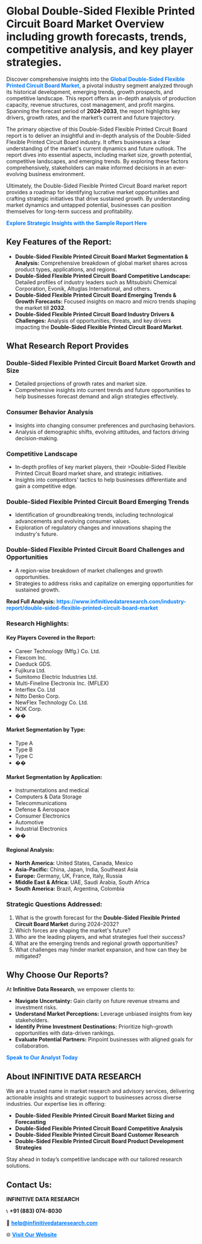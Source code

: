<h1>Global Double-Sided Flexible Printed Circuit Board Market Overview including growth forecasts, trends, competitive analysis, and key player strategies.</h1>
<p>
Discover comprehensive insights into the 
<a href="https://www.infinitivedataresearch.com/industry-report/double-sided-flexible-printed-circuit-board-market" rel="dofollow" style="color: #007BFF; text-decoration: none;"><strong>Global Double-Sided Flexible Printed Circuit Board Market</strong></a>, a pivotal industry segment analyzed through its historical development, emerging trends, growth prospects, and competitive landscape. This report offers an in-depth analysis of production capacity, revenue structures, cost management, and profit margins. Spanning the forecast period of <strong>2024–2033</strong>, the report highlights key drivers, growth rates, and the market’s current and future trajectory.
</p>
<p>
The primary objective of this Double-Sided Flexible Printed Circuit Board report is to deliver an insightful and in-depth analysis of the Double-Sided Flexible Printed Circuit Board industry. It offers businesses a clear understanding of the market's current dynamics and future outlook. The report dives into essential aspects, including market size, growth potential, competitive landscapes, and emerging trends. By exploring these factors comprehensively, stakeholders can make informed decisions in an ever-evolving business environment.
</p>
<p>
Ultimately, the Double-Sided Flexible Printed Circuit Board market report provides a roadmap for identifying lucrative market opportunities and crafting strategic initiatives that drive sustained growth. By understanding market dynamics and untapped potential, businesses can position themselves for long-term success and profitability.
</p>
<p>
<a href="https://www.infinitivedataresearch.com/request-sample/reportId=110016" style="color: #007BFF; text-decoration: none;"><strong>Explore Strategic Insights with the Sample Report Here</strong></a>
</p>

<h2>Key Features of the Report:</h2>
<ul>
<li><strong>Double-Sided Flexible Printed Circuit Board Market Segmentation & Analysis:</strong> Comprehensive breakdown of global market shares across product types, applications, and regions.</li>
<li><strong>Double-Sided Flexible Printed Circuit Board Competitive Landscape:</strong> Detailed profiles of industry leaders such as Mitsubishi Chemical Corporation, Evonik, Altuglas International, and others.</li>
<li><strong>Double-Sided Flexible Printed Circuit Board Emerging Trends & Growth Forecasts:</strong> Focused insights on macro and micro trends shaping the market till <strong>2032</strong>.</li>
<li><strong>Double-Sided Flexible Printed Circuit Board Industry Drivers & Challenges:</strong> Analysis of opportunities, threats, and key drivers impacting the <strong>Double-Sided Flexible Printed Circuit Board Market</strong>.</li>
</ul>

<h2>What Research Report Provides</h2>
<h3>Double-Sided Flexible Printed Circuit Board Market Growth and Size</h3>
<ul>
<li>Detailed projections of growth rates and market size.</li>
<li>Comprehensive insights into current trends and future opportunities to help businesses forecast demand and align strategies effectively.</li>
</ul>

<h3>Consumer Behavior Analysis</h3>
<ul>
<li>Insights into changing consumer preferences and purchasing behaviors.</li>
<li>Analysis of demographic shifts, evolving attitudes, and factors driving decision-making.</li>
</ul>

<h3>Competitive Landscape</h3>
<ul>
<li>In-depth profiles of key market players, their >Double-Sided Flexible Printed Circuit Board market share, and strategic initiatives.</li>
<li>Insights into competitors' tactics to help businesses differentiate and gain a competitive edge.</li>
</ul>

<h3>Double-Sided Flexible Printed Circuit Board Emerging Trends</h3>
<ul>
<li>Identification of groundbreaking trends, including technological advancements and evolving consumer values.</li>
<li>Exploration of regulatory changes and innovations shaping the industry's future.</li>
</ul>

<h3>Double-Sided Flexible Printed Circuit Board Challenges and Opportunities</h3>
<ul>
<li>A region-wise breakdown of market challenges and growth opportunities.</li>
<li>Strategies to address risks and capitalize on emerging opportunities for sustained growth.</li>
</ul>
<p><strong>Read Full Analysis:</strong> <a href="https://www.infinitivedataresearch.com/industry-report/double-sided-flexible-printed-circuit-board-market" rel="dofollow" style="color: #007BFF; text-decoration: none;"><strong>https://www.infinitivedataresearch.com/industry-report/double-sided-flexible-printed-circuit-board-market</strong></a></p>
<h3>Research Highlights:</h3>
<h4>Key Players Covered in the Report:</h4>
<ul><li>Career Technology (Mfg.) Co. Ltd.</li><li>Flexcom Inc.</li><li>Daeduck GDS.</li><li>Fujikura Ltd.</li><li>Sumitomo Electric Industries Ltd.</li><li>Multi-Fineline Electronix Inc. (MFLEX)</li><li>Interflex Co. Ltd</li><li>Nitto Denko Corp.</li><li>NewFlex Technology Co. Ltd.</li><li>NOK Corp.</li><li>��</li></ul>
<h4>Market Segmentation by Type:</h4>
<ul><li>Type A</li><li>Type B</li><li>Type C</li><li>��</li></ul>
<h4>Market Segmentation by Application:</h4>
<ul><li>Instrumentations and medical</li><li>Computers &amp; Data Storage</li><li>Telecommunications</li><li>Defense &amp; Aerospace</li><li>Consumer Electronics</li><li>Automotive</li><li>Industrial Electronics</li><li>��</li></ul>

<h4>Regional Analysis:</h4>
<ul>
<li><strong>North America:</strong> United States, Canada, Mexico</li>
<li><strong>Asia-Pacific:</strong> China, Japan, India, Southeast Asia</li>
<li><strong>Europe:</strong> Germany, UK, France, Italy, Russia</li>
<li><strong>Middle East & Africa:</strong> UAE, Saudi Arabia, South Africa</li>
<li><strong>South America:</strong> Brazil, Argentina, Colombia</li>
</ul>

<h3>Strategic Questions Addressed:</h3>
<ol>
<li>What is the growth forecast for the <strong>Double-Sided Flexible Printed Circuit Board Market</strong> during 2024–2032?</li>
<li>Which forces are shaping the market's future?</li>
<li>Who are the leading players, and what strategies fuel their success?</li>
<li>What are the emerging trends and regional growth opportunities?</li>
<li>What challenges may hinder market expansion, and how can they be mitigated?</li>
</ol>

<h2>Why Choose Our Reports?</h2>
<p>At <strong>Infinitive Data Research</strong>, we empower clients to:</p>
<ul>
<li><strong>Navigate Uncertainty:</strong> Gain clarity on future revenue streams and investment risks.</li>
<li><strong>Understand Market Perceptions:</strong> Leverage unbiased insights from key stakeholders.</li>
<li><strong>Identify Prime Investment Destinations:</strong> Prioritize high-growth opportunities with data-driven rankings.</li>
<li><strong>Evaluate Potential Partners:</strong> Pinpoint businesses with aligned goals for collaboration.</li>
</ul>
<p><a href="https://www.infinitivedataresearch.com/industry-report/double-sided-flexible-printed-circuit-board-market" rel="dofollow" style="color: #007BFF; text-decoration: none;"><strong>Speak to Our Analyst Today</strong></a></p>

<h2>About INFINITIVE DATA RESEARCH</h2>
<p>We are a trusted name in market research and advisory services, delivering actionable insights and strategic support to businesses across diverse industries. Our expertise lies in offering:</p>
<ul>
<li><strong>Double-Sided Flexible Printed Circuit Board Market Sizing and Forecasting</strong></li>
<li><strong>Double-Sided Flexible Printed Circuit Board Competitive Analysis</strong></li>
<li><strong>Double-Sided Flexible Printed Circuit Board Customer Research</strong></li>
<li><strong>Double-Sided Flexible Printed Circuit Board Product Development Strategies</strong></li>
</ul>
<p>Stay ahead in today’s competitive landscape with our tailored research solutions.</p>

<h2>Contact Us:</h2>
<p><strong>INFINITIVE DATA RESEARCH</strong></p>
<p>📞 <strong>+91 (883) 074-8030</strong></p>
<p>📧 <strong><a href="mailto:help@infinitivedataresearch.com" style="color: #007BFF;">help@infinitivedataresearch.com</a></strong></p>
<p>🌐 <strong><a href="https://www.infinitivedataresearch.com" rel="dofollow" style="color: #007BFF;">Visit Our Website</a></strong></p>